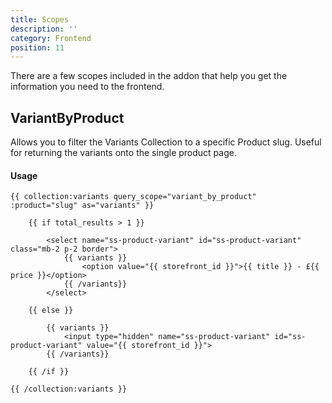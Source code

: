 ```yaml
---
title: Scopes
description: ''
category: Frontend
position: 11
---
```


There are a few scopes included in the addon that help you get the information you need to the frontend.

## VariantByProduct

Allows you to filter the Variants Collection to a specific Product slug. Useful for returning the variants onto the single product page.

#### Usage

```twig
{{ collection:variants query_scope="variant_by_product" :product="slug" as="variants" }}

    {{ if total_results > 1 }}

        <select name="ss-product-variant" id="ss-product-variant" class="mb-2 p-2 border">
            {{ variants }}
                <option value="{{ storefront_id }}">{{ title }} - £{{ price }}</option>
            {{ /variants}}
        </select>

    {{ else }}

        {{ variants }}
            <input type="hidden" name="ss-product-variant" id="ss-product-variant" value="{{ storefront_id }}">
        {{ /variants}}

    {{ /if }}

{{ /collection:variants }}
```